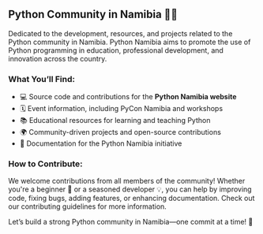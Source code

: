 ## Python Community in Namibia 👋🐍  
Dedicated to the development, resources, and projects related to the Python community in Namibia. Python Namibia aims to promote the use of Python programming in education, professional development, and innovation across the country.  

### What You’ll Find:  
- 💻 Source code and contributions for the **Python Namibia website**  
- 🗓️ Event information, including PyCon Namibia and workshops  
- 📚 Educational resources for learning and teaching Python  
- 🌍 Community-driven projects and open-source contributions  
- 📝 Documentation for the Python Namibia initiative  

### How to Contribute:  
We welcome contributions from all members of the community! Whether you're a beginner 🐣 or a seasoned developer 💡, you can help by improving code, fixing bugs, adding features, or enhancing documentation. Check out our contributing guidelines for more information.  

Let’s build a strong Python community in Namibia—one commit at a time! 🚀
